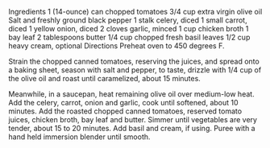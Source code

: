 Ingredients
1 (14-ounce) can chopped tomatoes
3/4 cup extra virgin olive oil
Salt and freshly ground black pepper
1 stalk celery, diced
1 small carrot, diced
1 yellow onion, diced
2 cloves garlic, minced
1 cup chicken broth
1 bay leaf
2 tablespoons butter
1/4 cup chopped fresh basil leaves
1/2 cup heavy cream, optional
Directions
Preheat oven to 450 degrees F.

Strain the chopped canned tomatoes, reserving the juices, and spread onto a baking sheet, season with salt and pepper, to taste, drizzle with 1/4 cup of the olive oil and roast until caramelized, about 15 minutes.

Meanwhile, in a saucepan, heat remaining olive oil over medium-low heat. Add the celery, carrot, onion and garlic, cook until softened, about 10 minutes. Add the roasted chopped canned tomatoes, reserved tomato juices, chicken broth, bay leaf and butter. Simmer until vegetables are very tender, about 15 to 20 minutes. Add basil and cream, if using. Puree with a hand held immersion blender until smooth.